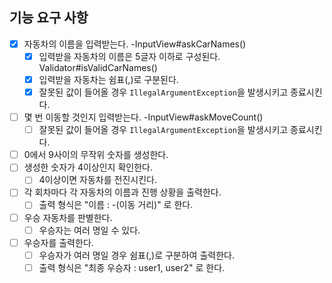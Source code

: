 ## 기능 요구 사항

- [X] 자동차의 이름을 입력받는다. -InputView#askCarNames()
    - [X] 입력받을 자동차의 이름은 5글자 이하로 구성된다. Validator#isValidCarNames()
    - [X] 입력받을 자동차는 쉼표(,)로 구분된다.
    - [X] 잘못된 값이 들어올 경우 `IllegalArgumentException`을 발생시키고 종료시킨다.
- [ ] 몇 번 이동할 것인지 입력받는다. -InputView#askMoveCount()
    - [ ] 잘못된 값이 들어올 경우 `IllegalArgumentException`을 발생시키고 종료시킨다.
- [ ] 0에서 9사이의 무작위 숫자를 생성한다.
- [ ] 생성한 숫자가 4이상인지 확인한다.
    - [ ] 4이상이면 자동차를 전진시킨다.
- [ ] 각 회차마다 각 자동차의 이름과 진행 상황을 출력한다.
    - [ ] 출력 형식은 "이름 : -(이동 거리)" 로 한다.
- [ ] 우승 자동차를 판별한다.
    - [ ] 우승자는 여러 명일 수 있다.
- [ ] 우승자를 출력한다.
    - [ ] 우승자가 여러 명일 경우 쉼표(,)로 구분하여 출력한다.
    - [ ] 출력 형식은 "최종 우승자 : user1, user2" 로 한다.
